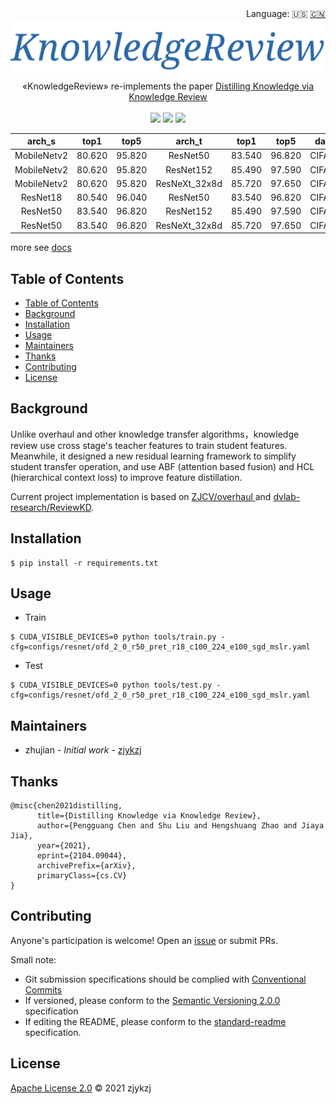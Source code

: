 <div align="right">
  Language:
    🇺🇸
  <a title="Chinese" href="./README.zh-CN.md">🇨🇳</a>
</div>

 <div align="center"><a title="" href="https://github.com/ZJCV/KnowledgeReview.git"><img align="center" src="./imgs/KnowledgeReview.png"></a></div>

<p align="center">
  «KnowledgeReview» re-implements the paper <a title="" href="https://arxiv.org/abs/2104.09044">Distilling Knowledge via Knowledge Review</a>
<br>
<br>
  <a href="https://github.com/RichardLitt/standard-readme"><img src="https://img.shields.io/badge/standard--readme-OK-green.svg?style=flat-square"></a>
  <a href="https://conventionalcommits.org"><img src="https://img.shields.io/badge/Conventional%20Commits-1.0.0-yellow.svg"></a>
  <a href="http://commitizen.github.io/cz-cli/"><img src="https://img.shields.io/badge/commitizen-friendly-brightgreen.svg"></a>
</p>

|     arch_s    |  top1  |  top5  |     arch_t    |  top1  |  top5  |  dataset | lambda |  top1  |  top5  |
|:-----------:|:------:|:------:|:-------------:|:------:|:------:|:--------:|:------:|:------:|:------:|
| MobileNetv2 | 80.620 | 95.820 |    ResNet50   | 83.540 | 96.820 | CIFAR100 |  7.0  | 83.370 | 96.810 |
| MobileNetv2 | 80.620 | 95.820 |    ResNet152   | 85.490 | 97.590 | CIFAR100 |  8.0  | 84.530 | 97.470 |
| MobileNetv2 | 80.620 | 95.820 |    ResNeXt_32x8d   | 85.720 | 97.650 | CIFAR100 |  6.0  | 84.520 | 97.470 |
|   ResNet18  | 80.540 | 96.040 |    ResNet50   | 83.540 | 96.820 | CIFAR100 |   10.0  | 83.130 | 96.350 |
|   ResNet50  | 83.540 | 96.820 |   ResNet152   | 85.490 | 97.590 | CIFAR100 |   6.0  | 86.240 | 97.610 |
|   ResNet50  | 83.540 | 96.820 | ResNeXt_32x8d | 85.720 | 97.650 | CIFAR100 |   6.0  | 86.220 | 97.490 |

more see [docs](./docs/README.md)

## Table of Contents

- [Table of Contents](#table-of-contents)
- [Background](#background)
- [Installation](#installation)
- [Usage](#usage)
- [Maintainers](#maintainers)
- [Thanks](#thanks)
- [Contributing](#contributing)
- [License](#license)

## Background

Unlike overhaul and other knowledge transfer algorithms，knowledge review use cross stage's teacher features to train student features. Meanwhile, it designed a new residual learning framework to simplify student transfer operation, and use ABF (attention based fusion) and HCL (hierarchical context loss) to improve feature distillation.

Current project implementation is based on [ ZJCV/overhaul ](https://github.com/ZJCV/overhaul) and [ dvlab-research/ReviewKD](https://github.com/dvlab-research/ReviewKD).

## Installation

```
$ pip install -r requirements.txt
```

## Usage

* Train

```angular2html
$ CUDA_VISIBLE_DEVICES=0 python tools/train.py -cfg=configs/resnet/ofd_2_0_r50_pret_r18_c100_224_e100_sgd_mslr.yaml
```

* Test

```angular2html
$ CUDA_VISIBLE_DEVICES=0 python tools/test.py -cfg=configs/resnet/ofd_2_0_r50_pret_r18_c100_224_e100_sgd_mslr.yaml
```

## Maintainers

* zhujian - *Initial work* - [zjykzj](https://github.com/zjykzj)

## Thanks

```
@misc{chen2021distilling,
      title={Distilling Knowledge via Knowledge Review}, 
      author={Pengguang Chen and Shu Liu and Hengshuang Zhao and Jiaya Jia},
      year={2021},
      eprint={2104.09044},
      archivePrefix={arXiv},
      primaryClass={cs.CV}
}
```

## Contributing

Anyone's participation is welcome! Open an [issue](https://github.com/ZJCV/KnowledgeReview/issues) or submit PRs.

Small note:

* Git submission specifications should be complied
  with [Conventional Commits](https://www.conventionalcommits.org/en/v1.0.0-beta.4/)
* If versioned, please conform to the [Semantic Versioning 2.0.0](https://semver.org) specification
* If editing the README, please conform to the [standard-readme](https://github.com/RichardLitt/standard-readme)
  specification.

## License

[Apache License 2.0](LICENSE) © 2021 zjykzj